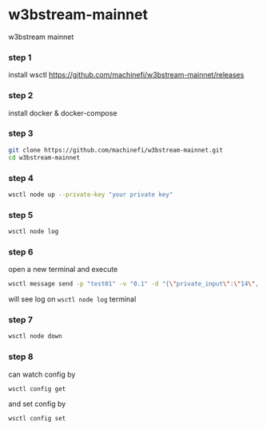 # w3bstream-mainnet
w3bstream mainnet

### step 1
install wsctl https://github.com/machinefi/w3bstream-mainnet/releases

### step 2
install docker & docker-compose

### step 3
```bash
git clone https://github.com/machinefi/w3bstream-mainnet.git
cd w3bstream-mainnet
```

### step 4
```bash
wsctl node up --private-key "your private key"
```

### step 5
```bash
wsctl node log
```

### step 6 
open a new terminal and execute
```bash
wsctl message send -p "test01" -v "0.1" -d "{\"private_input\":\"14\", \"public_input\":\"3,34\", \"receipt_type\":\"Snark\"}"
```
will see log on `wsctl node log` terminal

### step 7
```bash
wsctl node down
```

### step 8
can watch config by 
```bash
wsctl config get
```
and set config by 
```bash
wsctl config set
```